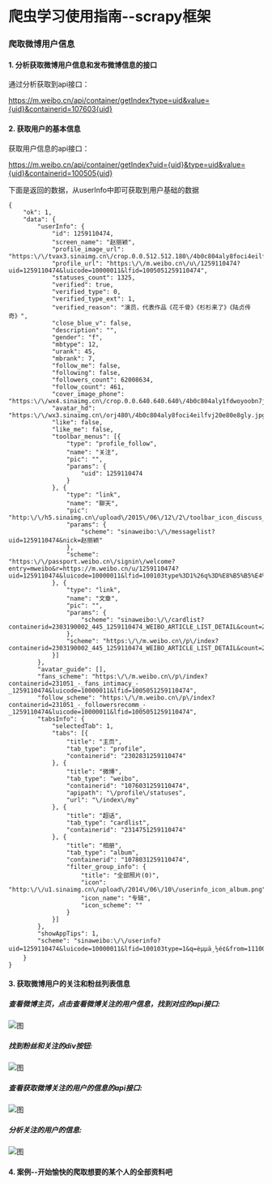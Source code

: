 
# 爬虫学习使用指南--scrapy框架




### 爬取微博用户信息

#### 1. 分析获取微博用户信息和发布微博信息的接口

通过分析获取到api接口：

https://m.weibo.cn/api/container/getIndex?type=uid&value={uid}&containerid=107603{uid}

#### 2. 获取用户的基本信息

获取用户信息的api接口：

https://m.weibo.cn/api/container/getIndex?uid={uid}&type=uid&value={uid}&containerid=100505{uid}

下面是返回的数据，从userInfo中即可获取到用户基础的数据

	{
		"ok": 1,
		"data": {
			"userInfo": {
				"id": 1259110474,
				"screen_name": "赵丽颖",
				"profile_image_url": "https:\/\/tvax3.sinaimg.cn\/crop.0.0.512.512.180\/4b0c804aly8foci4eilfvj20e80e8gly.jpg",
				"profile_url": "https:\/\/m.weibo.cn\/u\/1259110474?uid=1259110474&luicode=10000011&lfid=1005051259110474",
				"statuses_count": 1325,
				"verified": true,
				"verified_type": 0,
				"verified_type_ext": 1,
				"verified_reason": "演员，代表作品《花千骨》《杉杉来了》《陆贞传奇》",
				"close_blue_v": false,
				"description": "",
				"gender": "f",
				"mbtype": 12,
				"urank": 45,
				"mbrank": 7,
				"follow_me": false,
				"following": false,
				"followers_count": 62008634,
				"follow_count": 461,
				"cover_image_phone": "https:\/\/wx4.sinaimg.cn\/crop.0.0.640.640.640\/4b0c804aly1fdwoyoobn7j20e60e83z9.jpg",
				"avatar_hd": "https:\/\/wx3.sinaimg.cn\/orj480\/4b0c804aly8foci4eilfvj20e80e8gly.jpg",
				"like": false,
				"like_me": false,
				"toolbar_menus": [{
					"type": "profile_follow",
					"name": "关注",
					"pic": "",
					"params": {
						"uid": 1259110474
					}
				}, {
					"type": "link",
					"name": "聊天",
					"pic": "http:\/\/h5.sinaimg.cn\/upload\/2015\/06\/12\/2\/toolbar_icon_discuss_default.png",
					"params": {
						"scheme": "sinaweibo:\/\/messagelist?uid=1259110474&nick=赵丽颖"
					},
					"scheme": "https:\/\/passport.weibo.cn\/signin\/welcome?entry=mweibo&r=https://m.weibo.cn/u/1259110474?uid=1259110474&luicode=10000011&lfid=100103type%3D1%26q%3D%E8%B5%B5%E4%B8%BD%E9%A2%96"
				}, {
					"type": "link",
					"name": "文章",
					"pic": "",
					"params": {
						"scheme": "sinaweibo:\/\/cardlist?containerid=2303190002_445_1259110474_WEIBO_ARTICLE_LIST_DETAIL&count=20"
					},
					"scheme": "https:\/\/m.weibo.cn\/p\/index?containerid=2303190002_445_1259110474_WEIBO_ARTICLE_LIST_DETAIL&count=20&luicode=10000011&lfid=1005051259110474"
				}]
			},
			"avatar_guide": [],
			"fans_scheme": "https:\/\/m.weibo.cn\/p\/index?containerid=231051_-_fans_intimacy_-_1259110474&luicode=10000011&lfid=1005051259110474",
			"follow_scheme": "https:\/\/m.weibo.cn\/p\/index?containerid=231051_-_followersrecomm_-_1259110474&luicode=10000011&lfid=1005051259110474",
			"tabsInfo": {
				"selectedTab": 1,
				"tabs": [{
					"title": "主页",
					"tab_type": "profile",
					"containerid": "2302831259110474"
				}, {
					"title": "微博",
					"tab_type": "weibo",
					"containerid": "1076031259110474",
					"apipath": "\/profile\/statuses",
					"url": "\/index\/my"
				}, {
					"title": "超话",
					"tab_type": "cardlist",
					"containerid": "2314751259110474"
				}, {
					"title": "相册",
					"tab_type": "album",
					"containerid": "1078031259110474",
					"filter_group_info": {
						"title": "全部照片(0)",
						"icon": "http:\/\/u1.sinaimg.cn\/upload\/2014\/06\/10\/userinfo_icon_album.png",
						"icon_name": "专辑",
						"icon_scheme": ""
					}
				}]
			},
			"showAppTips": 1,
			"scheme": "sinaweibo:\/\/userinfo?uid=1259110474&luicode=10000011&lfid=100103type=1&q=èµµä¸½é¢&from=1110006030"
		}
	}


#### 3. 获取微博用户的关注和粉丝列表信息

##### 查看微博主页，点击查看微博关注的用户信息，找到对应的api接口:

![图](images/scrapy_weibo_follwser_div.png)

##### 找到粉丝和关注的div按钮:

![图](images/spider_weibo_fensi.png)


##### 查看获取微博关注的用户的信息的api接口:

![图](images/spider_scrapy_followers_api.png)

##### 分析关注的用户的信息:

![图](images/scrapy_weibo_follwser_api_info.png)

#### 4. 案例--开始愉快的爬取想要的某个人的全部资料吧







